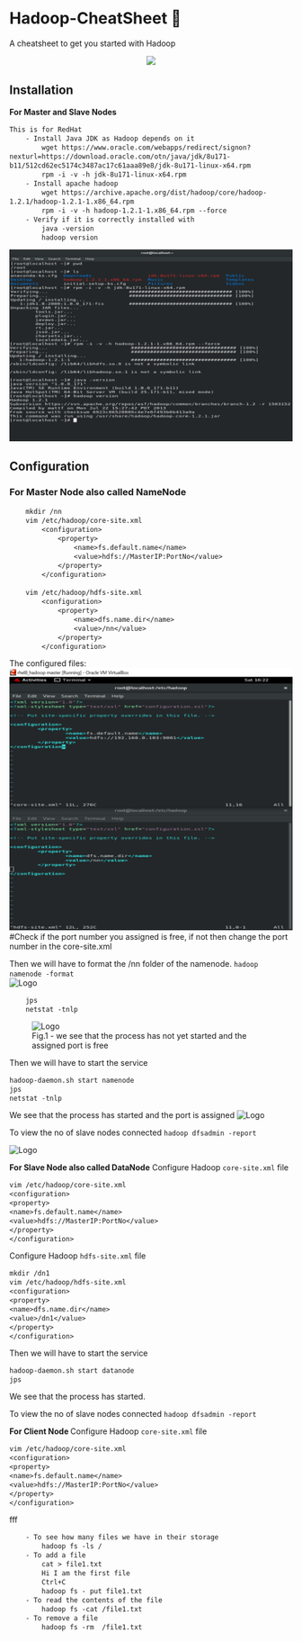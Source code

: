 # Hadoop-CheatSheet 🐘

A cheatsheet to get you started with Hadoop
<p align="center">
<img src="https://miro.medium.com/max/1050/1*H4_yv5YskknPaJ4lWJpzXA.png">
</p>
  
## Installation 
**For Master and Slave Nodes** 
```
This is for RedHat
    - Install Java JDK as Hadoop depends on it
        wget https://www.oracle.com/webapps/redirect/signon?nexturl=https://download.oracle.com/otn/java/jdk/8u171-b11/512cd62ec5174c3487ac17c61aaa89e8/jdk-8u171-linux-x64.rpm
        rpm -i -v -h jdk-8u171-linux-x64.rpm
    - Install apache hadoop
        wget https://archive.apache.org/dist/hadoop/core/hadoop-1.2.1/hadoop-1.2.1-1.x86_64.rpm
        rpm -i -v -h hadoop-1.2.1-1.x86_64.rpm --force
    - Verify if it is correctly installed with
        java -version
        hadoop version
```
<img src="assets/installing.PNG" alt="Logo">

## Configuration
### For Master Node also called NameNode
```
    mkdir /nn
    vim /etc/hadoop/core-site.xml
        <configuration>
            <property>
                <name>fs.default.name</name>
                <value>hdfs://MasterIP:PortNo</value>
            </property>
        </configuration>

    vim /etc/hadoop/hdfs-site.xml
        <configuration>
            <property>
                <name>dfs.name.dir</name>
                <value>/nn</value>
            </property>
        </configuration>

```

The configured files:
<img src="assets/master files.PNG" alt="Logo">
#Check if the port number you assigned is free, if not then change the port number in the core-site.xml

Then we will have to format the /nn folder of the namenode.
``` hadoop namenode -format ```
<br>
<img src="assets/master format.PNG" alt="Logo">
```
    jps 
    netstat -tnlp 
```
<figure>
    <img src="assets/master before.png" alt="Logo">
    <figcaption>Fig.1 - we see that the process has not yet started and the assigned port is free </figcaption>
</figure>

Then we will have to start the service
```
hadoop-daemon.sh start namenode
jps
netstat -tnlp
```
We see that the process has started and the port is assigned
<img src="assets/master successful.PNG" alt="Logo">


To view the no of slave nodes connected
```hadoop dfsadmin -report``` 

<img src="assets/dfsadmin master.PNG" alt="Logo">

<b>For Slave Node also called DataNode</b>
Configure Hadoop ```core-site.xml``` file
```
vim /etc/hadoop/core-site.xml
<configuration>
<property>
<name>fs.default.name</name>
<value>hdfs://MasterIP:PortNo</value>
</property>
</configuration>
```

Configure Hadoop ```hdfs-site.xml``` file

```
mkdir /dn1
vim /etc/hadoop/hdfs-site.xml
<configuration>
<property>
<name>dfs.name.dir</name>
<value>/dn1</value>
</property>
</configuration>
```

Then we will have to start the service
```
hadoop-daemon.sh start datanode
jps
```
We see that the process has started.

To view the no of slave nodes connected
```hadoop dfsadmin -report``` 

<b>For Client Node </b>
Configure Hadoop ```core-site.xml``` file
```
vim /etc/hadoop/core-site.xml
<configuration>
<property>
<name>fs.default.name</name>
<value>hdfs://MasterIP:PortNo</value>
</property>
</configuration>
```
fff
```
    - To see how many files we have in their storage
        hadoop fs -ls /
    - To add a file
        cat > file1.txt
        Hi I am the first file
        Ctrl+C
        hadoop fs - put file1.txt
    - To read the contents of the file
        hadoop fs -cat /file1.txt
    - To remove a file
        hadoop fs -rm  /file1.txt

